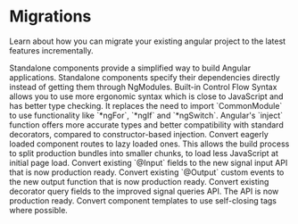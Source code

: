 # Migrations

Learn about how you can migrate your existing angular project to the latest features incrementally.

<docs-card-container>
  <docs-card title="Standalone" link="Migrate now" href="reference/migrations/standalone">
    Standalone components provide a simplified way to build Angular applications. Standalone components specify their dependencies directly instead of getting them through NgModules.
  </docs-card>
  <docs-card title="Control Flow Syntax" link="Migrate now" href="reference/migrations/control-flow">
    Built-in Control Flow Syntax allows you to use more ergonomic syntax which is close to JavaScript and has better type checking. It replaces the need to import `CommonModule` to use functionality like `*ngFor`, `*ngIf` and `*ngSwitch`.
  </docs-card>
  <docs-card title="inject() Function" link="Migrate now" href="reference/migrations/inject-function">
    Angular's `inject` function offers more accurate types and better compatibility with standard decorators, compared to constructor-based injection.
  </docs-card>
  <docs-card title="Lazy-loaded routes" link="Migrate now" href="reference/migrations/route-lazy-loading">
    Convert eagerly loaded component routes to lazy loaded ones. This allows the build process to split production bundles into smaller chunks, to load less JavaScript at initial page load.
  </docs-card>
  <docs-card title="New `input()` API" link="Migrate now" href="reference/migrations/signal-inputs">
    Convert existing `@Input` fields to the new signal input API that is now production ready.
  </docs-card>
  <docs-card title="New `output()` function" link="Migrate now" href="reference/migrations/outputs">
    Convert existing `@Output` custom events to the new output function that is now production ready.
  </docs-card>
  <docs-card title="Queries as signal" link="Migrate now" href="reference/migrations/signal-queries">
    Convert existing decorator query fields to the improved signal queries API. The API is now production ready.
  </docs-card>
  <docs-card title="Self-closing tags" link="Migrate now" href="reference/migrations/self-closing-tags">
    Convert component templates to use self-closing tags where possible.
  </docs-card>
</docs-card-container>
